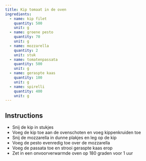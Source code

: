 ```yaml
---
title: Kip tomaat in de oven
ingredients:
  - name: kip filet
    quantity: 500
    unit: g
  - name: groene pesto
    quantity: 70
    unit: g
  - name: mozzarella
    quantity: 2
    unit: stuk
  - name: tomatenpassata
    quantity: 500
    unit: g
  - name: geraspte kaas
    quantity: 100
    unit: g
  - name: spirelli
    quantity: 400
    unit: g
---
```


<Recipe />

## Instructions

- Snij de kip in stukjes
- Voeg de kip toe aan de ovenschoten en voeg kippenkruiden toe
- Snij de mozzarella in dunne plakjes en leg op de kip
- Voeg de pesto evenredig toe over de mozzarella
- Voeg de passata toe en strooi geraspte kaas erop
- Zet in een onvoorverwarmde oven op 180 graden voor 1 uur

